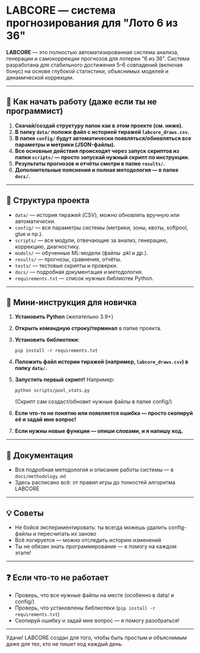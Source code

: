 # LABCORE — система прогнозирования для "Лото 6 из 36"

**LABCORE** — это полностью автоматизированная система анализа, генерации и самокоррекции прогнозов для лотереи "6 из 36".
Система разработана для стабильного достижения 5–6 совпадений (включая бонус) на основе глубокой статистики, объяснимых моделей и динамической коррекции.

---

## 🚀 Как начать работу (даже если ты не программист)

1. **Скачай/создай структуру папок как в этом проекте (см. ниже).**
2. **В папку `data/` положи файл с историей тиражей `labcore_draws.csv`.**
3. **В папке `config/` будут автоматически появляться/обновляться все параметры и метрики (JSON-файлы).**
4. **Все основные действия происходят через запуск скриптов из папки `scripts/` — просто запускай нужный скрипт по инструкции.**
5. **Результаты прогнозов и отчёты смотри в папке `results/`.**
6. **Дополнительные пояснения и полная методология — в папке `docs/`.**

---

## 📁 Структура проекта

- `data/` — история тиражей (CSV), можно обновлять вручную или автоматически.
- `config/` — все параметры системы (метрики, зоны, квоты, softpool, glue и пр.).
- `scripts/` — все модули, отвечающие за анализ, генерацию, коррекцию, диагностику.
- `models/` — обученные ML-модели (файлы .pkl и др.).
- `results/` — прогнозы, сравнения, отчёты.
- `tests/` — тестовые скрипты и проверки.
- `docs/` — подробная документация и методология.
- `requirements.txt` — список нужных библиотек Python.

---

## 📝 Мини-инструкция для новичка

1. **Установить Python** (желательно 3.9+)
2. **Открыть командную строку/терминал** в папке проекта.
3. **Установить библиотеки:**
   ```
   pip install -r requirements.txt
   ```
4. **Положить файл истории тиражей (например, `labcore_draws.csv`) в папку `data/`.**
5. **Запустить первый скрипт!**
   Например:
   ```
   python scripts/pool_stats.py
   ```
   (Скрипт сам создаст/обновит нужные файлы в папке config/)

6. **Если что-то не понятно или появляется ошибка — просто скопируй её и задай мне вопрос!**
7. **Если нужны новые функции — опиши словами, и я напишу код.**

---

## 📖 Документация

- Вся подробная методология и описание работы системы — в `docs/methodology.md`
- Здесь расписано всё: от правил игры до тонкостей алгоритма LABCORE

---

## 💡 Советы

- Не бойся экспериментировать: ты всегда можешь удалить config-файлы и пересчитать их заново
- Всё логируется — можно отследить историю изменений
- Ты не обязан знать программирование — я помогу на каждом этапе!

---

## ❓ Если что-то не работает

- Проверь, что все нужные файлы на месте (особенно в data/ и config/)
- Проверь, что установлены библиотеки (`pip install -r requirements.txt`)
- Скопируй ошибку и задай мне вопрос — я помогу разобраться!

---

Удачи! LABCORE создан для того, чтобы быть простым и объяснимым даже для тех, кто не пишет код каждый день.
